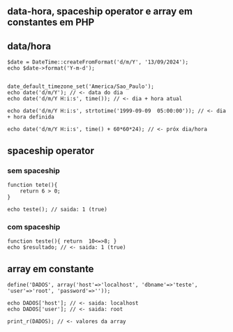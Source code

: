 ## data-hora, spaceship operator e array em constantes em PHP

## data/hora
    $date = DateTime::createFromFormat('d/m/Y', '13/09/2024');
    echo $date->format('Y-m-d');


    date_default_timezone_set('America/Sao_Paulo');
    echo date('d/m/Y'); // <- data do dia
    echo date('d/m/Y H:i:s', time()); // <- dia + hora atual
   
    echo date('d/m/Y H:i:s', strtotime('1999-09-09  05:00:00')); // <- dia + hora definida
    
    echo date('d/m/Y H:i:s', time() + 60*60*24); // <- próx dia/hora

## spaceship operator

### sem spaceship

    function tete(){
        return 6 > 0;
    }

    echo teste(); // saida: 1 (true)

### com spaceship

    function teste(){ return  10<=>8; }
    echo $resultado; // <- saida: 1 (true)

## array em constante

    define('DADOS', array('host'=>'localhost', 'dbname'=>'teste', 'user'=>'root', 'password'=>''));

    echo DADOS['host']; // <- saida: localhost
    echo DADOS['user']; // <- saida: root

    print_r(DADOS); // <- valores da array
